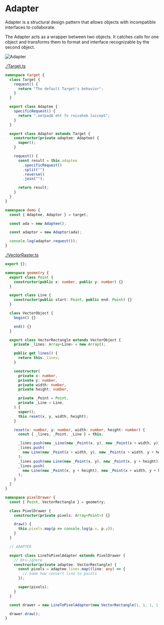 # Adapter

Adapter is a structural design pattern that allows objects with incompatible interfaces to collaborate.

The Adapter acts as a wrapper between two objects. It catches calls for one object and transforms them to format and interface recognizable by the second object.

![Adapter](https://refactoring.guru/images/patterns/content/adapter/adapter.png)

[ ./Target.ts ](./Target.ts)

```ts
namespace target {
  class Target {
    request() {
      return "The default Target's behavior";
    }
  }

  export class Adaptee {
    specificRequest() {
      return ".eetpadA eht fo roivaheb laicepS";
    }
  }

  export class Adaptor extends Target {
    constructor(private adaptee: Adaptee) {
      super();
    }

    request() {
      const result = this.adaptee
        .specificRequest()
        .split("")
        .reverse()
        .join("");

      return result;
    }
  }
}

namespace demo {
  const { Adaptee, Adaptor } = target;

  const ada = new Adaptee();

  const adaptor = new Adaptor(ada);

  console.log(adaptor.request());
}
```

[./VectorRaster.ts](./VectorRaster.ts)

```ts
export {};

namespace geometry {
  export class Point {
    constructor(public x: number, public y: number) {}
  }

  export class Line {
    constructor(public start: Point, public end: Point) {}
  }

  class VectorObject {
    begin() {}

    end() {}
  }

  export class VectorRectangle extends VectorObject {
    private _lines: Array<Line> = new Array();

    public get lines() {
      return this._lines;
    }

    constructor(
      private x: number,
      private y: number,
      private width: number,
      private height: number,

      private _Point = Point,
      private _Line = Line,
    ) {
      super();
      this.reset(x, y, width, height);
    }

    reset(x: number, y: number, width: number, height: number) {
      const { _lines, _Point, _Line } = this;

      _lines.push(new _Line(new _Point(x, y), new _Point(x + width, y)));
      _lines.push(
        new Line(new _Point(x + width, y), new _Point(x + width, y + height)),
      );
      _lines.push(new Line(new _Point(x, y), new _Point(x, y + height)));
      _lines.push(
        new Line(new _Point(x, y + height), new _Point(x + width, y + height)),
      );
    }
  }
}

namespace pixelDrawer {
  const { Point, VectorRectangle } = geometry;

  class PixelDrawer {
    constructor(private pixels: Array<Point>) {}

    draw() {
      this.pixels.map(p => console.log(p.x, p.y));
    }
  }

  // ADAPTER

  export class LineToPixelAdapter extends PixelDrawer {
    // @ts-ignore
    constructor(private adaptee: VectorRectangle) {
      const pixels = adaptee.lines.map((line: any) => {
        // Some how convert line to points
      });

      super(pixels);
    }
  }

  const drawer = new LineToPixelAdapter(new VectorRectangle(1, 1, 1, 1));

  drawer.draw();
}
```

